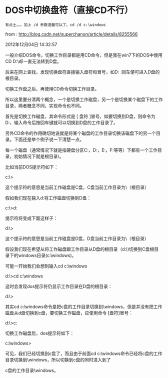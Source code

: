 DOS中切换盘符（直接CD不行）
===========================
```
有点土。。。加上 /d 参数酒量可以了。cd /d c:\windows
```

from : <http://blog.csdn.net/superchanon/article/details/8255566>

2012年12月04日 14:32:57

一般介绍DOS命令，切换工作目录都是用CD命令，但是我在win7下的DOS中使用CD D:\\却一直无法转到D盘。

后来在网上查找，发现切换盘符直接输入盘符和冒号，如D:  回车便可进入D盘的根目录。

切换工作盘之后，再使用CD命令切换工作目录。

所以这里要分清两个概念，一个是切换工作磁盘，另一个是切换某个磁盘下的工作目录，两者概念不同，实现命令也不同。

首先是切换工作磁盘，其命令形式是 \[ 盘符 ]冒号，如要切换到D盘，则命令为D:，输入命令后按回车键就可以切换到D盘的工作目录了。

另外CD命令的作用确切地说就是将某个磁盘的工作目录切换该磁盘下的另一个目录。下面还是举个例子说一下清楚一点。

每一个磁盘（通常情况下就是指硬盘分区C:，D:，E:，F:等等）下都有一个工作目录，初始情况下就是根目录\\。

比如当前DOS提示符如下：

c:\\\>

这个提示符的意思是当前工作磁盘是C盘，C盘当前工作目录为\\（根目录）

假如我们现在输入d:将工作磁盘切换到D盘：

c:\\\>d:

提示符将变成下面这样子：

d:\\\>

这个提示符的意思是当前工作磁盘是D盘，D盘当前工作目录为\\（根目录）

假设我们现在希望从将工作磁盘跟工作目录从D盘的根目录（d:\\)切换到C盘根目录下的windows目录(c:\\windows)。

可能一开始我们会想到输入cd c:\\windows

d:\\\>cd c:\\windows

这时会发现dos提示符仍显示工作目录在D盘的根目录：

d:\\\>

其实cd c:\\windows命令是把c盘的工作目录切换到\\windows，但是并没有把工作磁盘从d盘切换到c盘，要切换工作磁盘，应使用命令 \[盘符]冒号：

d:\\\>c:

切换工作磁盘后，dos提示符如下：

c:\\windows\>

可见，我们已经切换到c盘了，而且由于前面cd c:\\windows命令已经将c盘的工作目录切换到\\windows，所以切换到c盘的同时进入到了

c盘的工作目录\\windows。
